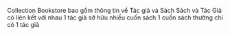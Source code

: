 Collection Bookstore bao gồm thông tin về Tác giả và Sách
Sách và Tác Giả có liên kết với nhau
1 tác giả sỡ hữu nhiều cuốn sách
1 cuốn sách thường chỉ có 1 tác giả
